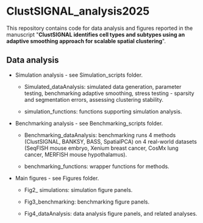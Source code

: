# ClustSIGNAL_analysis2025

This repository contains code for data analysis and figures reported in the manuscript "**ClustSIGNAL identifies cell types and subtypes using an adaptive smoothing approach for scalable spatial clustering**".

## Data analysis

-   Simulation analysis - see Simulation_scripts folder.

    -   Simulated_dataAnalysis: simulated data generation, parameter testing, benchmarking adaptive smoothing, stress testing - sparsity and segmentation errors, assessing clustering stability.

    -   simulation_functions: functions supporting simulation analysis.

-   Benchmarking analysis - see Benchmarking_scripts folder.

    -   Benchmarking_dataAnalysis: benchmarking runs 4 methods (ClustSIGNAL, BANKSY, BASS, SpatialPCA) on 4 real-world datasets (SeqFISH mouse embryo, Xenium breast cancer, CosMx lung cancer, MERFISH mouse hypothalamus).

    -   benchmarking_functions: wrapper functions for methods.

-   Main figures - see Figures folder.

    -   Fig2\_ simulations: simulation figure panels.

    -   Fig3_benchmarking: benchmarking figure panels.

    -   Fig4_dataAnalysis: data analysis figure panels, and related analyses.
